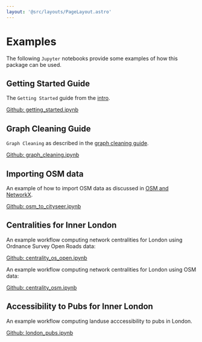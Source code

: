 ```yaml
---
layout: '@src/layouts/PageLayout.astro'
---
```


# Examples

The following `Jupyter` notebooks provide some examples of how this package can be used.

## Getting Started Guide

The `Getting Started` guide from the [intro](/intro/).

<a href="https://github.com/benchmark-urbanism/cityseer-api/blob/master/demos/getting_started.ipynb" target="_blank">Github: getting_started.ipynb</a>

## Graph Cleaning Guide

`Graph Cleaning` as described in the [graph cleaning guide](/guide#graph-cleaning).

<a href="https://github.com/benchmark-urbanism/cityseer-api/blob/master/demos/graph_cleaning.ipynb" target="_blank">Github: graph_cleaning.ipynb</a>

## Importing OSM data

An example of how to import OSM data as discussed in [OSM and NetworkX](/guide#osm-and-networkx).

<a href="https://github.com/benchmark-urbanism/cityseer-api/blob/master/demos/osm_to_cityseer.ipynb" target="_blank">Github: osm_to_cityseer.ipynb</a>

## Centralities for Inner London

An example workflow computing network centralities for London using Ordnance Survey Open Roads data:

<a href="https://github.com/benchmark-urbanism/cityseer-api/blob/master/demos/centrality/centrality_os_open.ipynb" target="_blank">Github: centrality_os_open.ipynb</a>

An example workflow computing network centralities for London using OSM data:

<a href="https://github.com/benchmark-urbanism/cityseer-api/blob/master/demos/centrality/centrality_osm.ipynb" target="_blank">Github: centrality_osm.ipynb</a>

## Accessibility to Pubs for Inner London

An example workflow computing landuse acccessibility to pubs in London.

<a href="https://github.com/benchmark-urbanism/cityseer-api/blob/master/demos/london_pubs.ipynb" target="_blank">Github: london_pubs.ipynb</a>
